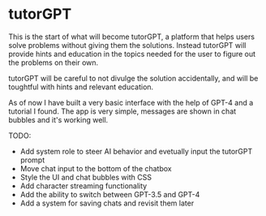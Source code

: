 # tutorGPT

This is the start of what will become tutorGPT, a platform that helps users solve problems without giving them the solutions. Instead tutorGPT will provide hints and education in the topics needed for the user to figure out the problems on their own.

tutorGPT will be careful to not divulge the solution accidentally, and will be toughtful with hints and relevant education.

As of now I have built a very basic interface with the help of GPT-4 and a tutorial I found. The app is very simple, messages are shown in chat bubbles and it's working well.

TODO:
- Add system role to steer AI behavior and evetually input the tutorGPT prompt
- Move chat input to the bottom of the chatbox
- Style the UI and chat bubbles with CSS
- Add character streaming functionality
- Add the ability to switch between GPT-3.5 and GPT-4
- Add a system for saving chats and revisit them later